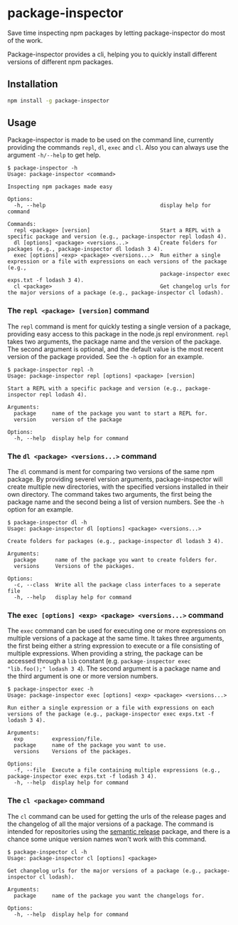 # package-inspector

Save time inspecting npm packages by letting package-inspector do most of the work.

Package-inspector provides a cli, helping you to quickly install different versions of different npm packages.

## Installation

```sh
npm install -g package-inspector
```

## Usage

Package-inspector is made to be used on the command line, currently providing the commands `repl`, `dl`, `exec` and `cl`. Also you can always use the argument `-h/--help` to get help.

```console
$ package-inspector -h
Usage: package-inspector <command>

Inspecting npm packages made easy

Options:
  -h, --help                                    display help for command

Commands:
  repl <package> [version]                      Start a REPL with a specific package and version (e.g., package-inspector repl lodash 4).
  dl [options] <package> <versions...>          Create folders for packages (e.g., package-inspector dl lodash 3 4).
  exec [options] <exp> <package> <versions...>  Run either a single expression or a file with expressions on each versions of the package (e.g.,
                                                package-inspector exec exps.txt -f lodash 3 4).
  cl <package>                                  Get changelog urls for the major versions of a package (e.g., package-inspector cl lodash).
```

### The `repl <package> [version]` command

The `repl` command is ment for quickly testing a single version of a package, providing easy access to this package in the node.js repl environment. `repl` takes two arguments, the package name and the version of the package. The second argument is optional, and the default value is the most recent version of the package provided. See the `-h` option for an example.

```console
$ package-inspector repl -h
Usage: package-inspector repl [options] <package> [version]

Start a REPL with a specific package and version (e.g., package-inspector repl lodash 4).

Arguments:
  package     name of the package you want to start a REPL for.
  version     version of the package

Options:
  -h, --help  display help for command
```

### The `dl <package> <versions...>` command

The `dl` command is ment for comparing two versions of the same npm package. By providing severel version arguments, package-inspector will create multiple new directories, with the specified versions installed in their own directory. The command takes two arguments, the first being the package name and the second being a list of version numbers. See the `-h` option for an example.

```console
$ package-inspector dl -h
Usage: package-inspector dl [options] <package> <versions...>

Create folders for packages (e.g., package-inspector dl lodash 3 4).

Arguments:
  package      name of the package you want to create folders for.
  versions     Versions of the packages.

Options:
  -c, --class  Write all the package class interfaces to a seperate file
  -h, --help   display help for command
```

### The `exec [options] <exp> <package> <versions...>` command

The `exec` command can be used for executing one or more expressions on multiple versions of a package at the same time. It takes three arguments, the first being either a string expression to execute or a file consisting of multiple expressions. When providing a string, the package can be accessed through a `lib` constant (e.g. `package-inspector exec "lib.foo();" lodash 3 4`). The second argument is a package name and the third argument is one or more version numbers.

```console
$ package-inspector exec -h
Usage: package-inspector exec [options] <exp> <package> <versions...>

Run either a single expression or a file with expressions on each versions of the package (e.g., package-inspector exec exps.txt -f lodash 3 4).

Arguments:
  exp         expression/file.
  package     name of the package you want to use.
  versions    Versions of the packages.

Options:
  -f, --file  Execute a file containing multiple expressions (e.g., package-inspector exec exps.txt -f lodash 3 4).
  -h, --help  display help for command
```

### The `cl <package>` command

The `cl` command can be used for getting the urls of the release pages and the changelog of all the major versions of a package. The command is intended for repositories using the [semantic release](https://github.com/semantic-release/semantic-release) package, and there is a chance some unique version names won't work with this command.

```console
$ package-inspector cl -h
Usage: package-inspector cl [options] <package>

Get changelog urls for the major versions of a package (e.g., package-inspector cl lodash).

Arguments:
  package     name of the package you want the changelogs for.

Options:
  -h, --help  display help for command
```
